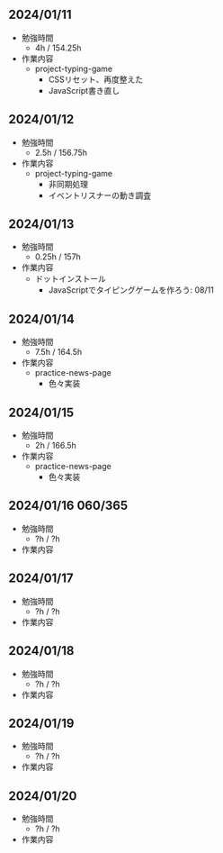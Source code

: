 ## 2024/01/11
- 勉強時間
  - 4h / 154.25h
- 作業内容
  - project-typing-game
    - CSSリセット、再度整えた
    - JavaScript書き直し

## 2024/01/12
- 勉強時間
  - 2.5h / 156.75h
- 作業内容
  - project-typing-game
    - 非同期処理
    - イベントリスナーの動き調査

## 2024/01/13
- 勉強時間
  - 0.25h / 157h
- 作業内容
  - ドットインストール
    - JavaScriptでタイピングゲームを作ろう: 08/11

## 2024/01/14
- 勉強時間
  - 7.5h / 164.5h
- 作業内容
  - practice-news-page
    - 色々実装

## 2024/01/15
- 勉強時間
  - 2h / 166.5h
- 作業内容
  - practice-news-page
    - 色々実装

## 2024/01/16 060/365
- 勉強時間
  - ?h / ?h
- 作業内容

## 2024/01/17
- 勉強時間
  - ?h / ?h
- 作業内容

## 2024/01/18
- 勉強時間
  - ?h / ?h
- 作業内容

## 2024/01/19
- 勉強時間
  - ?h / ?h
- 作業内容

## 2024/01/20
- 勉強時間
  - ?h / ?h
- 作業内容
